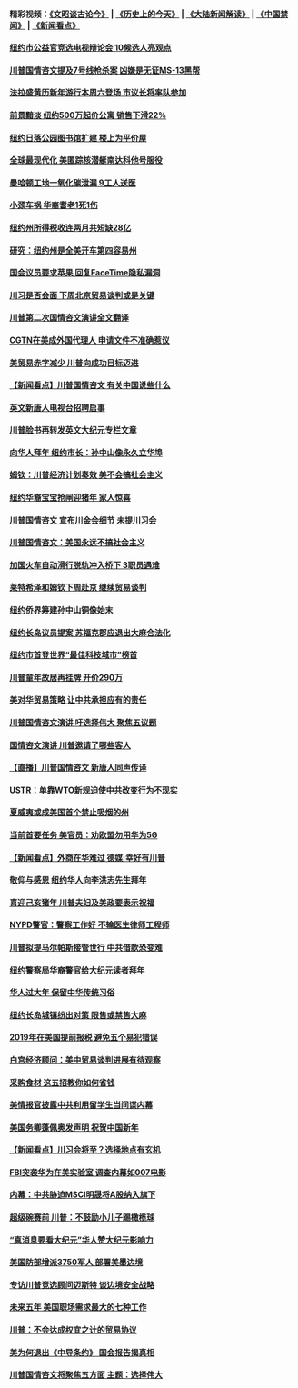 #### 精彩视频：[《文昭谈古论今》](http://45.32.25.56/wenzhao) | [《历史上的今天》](http://45.32.25.56/today-in-history) | [《大陆新闻解读》](http://45.32.25.56/ntdtv-comedy) | [《中国禁闻》](http://45.32.25.56/ntdtv-news) | [《新闻看点》](http://45.32.25.56/news-insight) 

 #### [纽约市公益官竞选电视辩论会  10候选人亮观点](../pages/nsc412/n11029725.md?t=02070931) 

#### [川普国情咨文提及7号线枪杀案   凶嫌是无证MS-13黑帮](../pages/nsc412/n11029767.md?t=02070931) 

#### [法拉盛黄历新年游行本周六登场 市议长将率队参加](../pages/nsc412/n11029736.md?t=02070931) 

#### [前景黯淡 纽约500万起价公寓 销售下滑22%](../pages/nsc412/n11029779.md?t=02070931) 

#### [纽约日落公园图书馆扩建 楼上为平价屋](../pages/nsc412/n11029748.md?t=02070931) 

#### [全球最现代化 美匿踪核潜艇南达科他号服役](../pages/nsc412/n11029826.md?t=02070931) 

#### [曼哈顿工地一氧化碳泄漏 9工人送医](../pages/nsc412/n11029751.md?t=02070931) 

#### [小颈车祸 华裔耆老1死1伤](../pages/nsc412/n11029764.md?t=02070931) 

#### [纽约州所得税收连两月共短缺28亿](../pages/nsc412/n11029773.md?t=02070931) 

#### [研究：纽约州是全美开车第四容易州](../pages/nsc412/n11029776.md?t=02070931) 

#### [国会议员要求苹果 回复FaceTime隐私漏洞](../pages/nsc412/n11029731.md?t=02070931) 

#### [川习是否会面 下周北京贸易谈判或是关键](../pages/nsc412/n11029173.md?t=02070931) 

#### [川普第二次国情咨文演讲全文翻译](../pages/nsc412/n11029266.md?t=02070931) 

#### [CGTN在美成外国代理人 申请文件不准确惹议](../pages/nsc412/n11028976.md?t=02070931) 

#### [美贸易赤字减少 川普向成功目标迈进](../pages/nsc412/n11028907.md?t=02070931) 

#### [【新闻看点】川普国情咨文 有关中国说些什么](../pages/nsc412/n11028748.md?t=02070931) 

#### [英文新唐人电视台招聘启事](../pages/nsc412/n11028817.md?t=02070931) 

#### [川普脸书再转发英文大纪元专栏文章](../pages/nsc412/n11028719.md?t=02070931) 

#### [向华人拜年 纽约市长：孙中山像永久立华埠](../pages/nsc412/n11027112.md?t=02070931) 

#### [姆钦：川普经济计划奏效 美不会搞社会主义](../pages/nsc412/n11028626.md?t=02070931) 

#### [纽约华裔宝宝抢闸迎猪年 家人惊喜](../pages/nsc412/n11027120.md?t=02070931) 

#### [川普国情咨文 宣布川金会细节 未提川习会](../pages/nsc412/n11027745.md?t=02070931) 

#### [川普国情咨文：美国永远不搞社会主义](../pages/nsc412/n11027086.md?t=02070931) 

#### [加国火车自动滑行脱轨冲入桥下 3职员遇难](../pages/nsc412/n11027459.md?t=02070931) 

#### [莱特希泽和姆钦下周赴京 继续贸易谈判](../pages/nsc412/n11026983.md?t=02070931) 

#### [纽约侨界筹建孙中山铜像始末](../pages/nsc412/n11027107.md?t=02070931) 

#### [纽约长岛议员提案 苏福克郡应退出大麻合法化](../pages/nsc412/n11027300.md?t=02070931) 

#### [纽约市首登世界“最佳科技城市”榜首](../pages/nsc412/n11027125.md?t=02070931) 

#### [川普童年故居再挂牌   开价290万](../pages/nsc412/n11027287.md?t=02070931) 

#### [美对华贸易策略 让中共承担应有的责任](../pages/nsc412/n11026533.md?t=02070931) 

#### [川普国情咨文演讲 吁选择伟大 聚焦五议题](../pages/nsc412/n11026232.md?t=02070931) 

#### [国情咨文演讲 川普邀请了哪些客人](../pages/nsc412/n11027007.md?t=02070931) 

#### [【直播】川普国情咨文 新唐人同声传译](../pages/nsc412/n11024217.md?t=02070931) 

#### [USTR：单靠WTO新规迫使中共改变行为不现实](../pages/nsc412/n11026504.md?t=02070931) 

#### [夏威夷或成美国首个禁止吸烟的州](../pages/nsc412/n11026434.md?t=02070931) 

#### [当前首要任务 美官员：劝欧盟勿用华为5G](../pages/nsc412/n11026496.md?t=02070931) 

#### [【新闻看点】外商在华难过 德媒:幸好有川普](../pages/nsc412/n11026253.md?t=02070931) 

#### [敬仰与感恩 纽约华人向李洪志先生拜年](../pages/nsc412/n11022605.md?t=02070931) 

#### [喜迎己亥猪年 川普夫妇及美政要表示祝福](../pages/nsc412/n11026157.md?t=02070931) 

#### [NYPD警官：警察工作好 不输医生律师工程师](../pages/nsc412/n11025353.md?t=02070931) 

#### [川普拟提马尔帕斯接管世行 中共借款恐变难](../pages/nsc412/n11025872.md?t=02070931) 

#### [纽约警察局华裔警官给大纪元读者拜年](../pages/nsc412/n11025375.md?t=02070931) 

#### [华人过大年 保留中华传统习俗](../pages/nsc412/n11025344.md?t=02070931) 

#### [纽约长岛城镇纷出对策 限售或禁售大麻](../pages/nsc412/n11025337.md?t=02070931) 

#### [2019年在美国提前报税 避免五个易犯错误](../pages/nsc412/n11024421.md?t=02070931) 

#### [白宫经济顾问：美中贸易谈判进展有待观察](../pages/nsc412/n11024700.md?t=02070931) 

#### [采购食材 这五招教你如何省钱](../pages/nsc412/n11024437.md?t=02070931) 

#### [美情报官披露中共利用留学生当间谍内幕](../pages/nsc412/n11024449.md?t=02070931) 

#### [美国务卿蓬佩奥发声明 祝贺中国新年](../pages/nsc412/n11024590.md?t=02070931) 

#### [【新闻看点】川习会将至？选择地点有玄机](../pages/nsc412/n11024283.md?t=02070931) 

#### [FBI突袭华为在美实验室 调查内幕如007电影](../pages/nsc412/n11024318.md?t=02070931) 

#### [内幕：中共胁迫MSCI明晟将A股纳入旗下](../pages/nsc412/n11024175.md?t=02070931) 

#### [超级碗赛前 川普：不鼓励小儿子踢橄榄球](../pages/nsc412/n11023993.md?t=02070931) 

#### [“真消息要看大纪元”华人赞大纪元影响力](../pages/nsc412/n11019162.md?t=02070931) 

#### [美国防部增派3750军人 部署美墨边境](../pages/nsc412/n11023230.md?t=02070931) 

#### [专访川普竞选顾问迈斯特 谈边境安全战略](../pages/nsc412/n11022555.md?t=02070931) 

#### [未来五年 美国职场需求最大的七种工作](../pages/nsc412/n11017088.md?t=02070931) 

#### [川普：不会达成权宜之计的贸易协议](../pages/nsc412/n11022486.md?t=02070931) 

#### [美为何退出《中导条约》 国会报告揭真相](../pages/nsc412/n11022256.md?t=02070931) 

#### [川普国情咨文将聚焦五方面 主题：选择伟大](../pages/nsc412/n11021501.md?t=02070931) 

